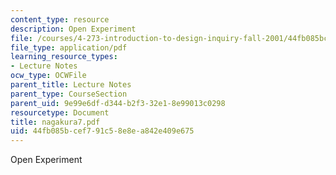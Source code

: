 ```yaml
---
content_type: resource
description: Open Experiment
file: /courses/4-273-introduction-to-design-inquiry-fall-2001/44fb085bcef791c58e8ea842e409e675_nagakura7.pdf
file_type: application/pdf
learning_resource_types:
- Lecture Notes
ocw_type: OCWFile
parent_title: Lecture Notes
parent_type: CourseSection
parent_uid: 9e99e6df-d344-b2f3-32e1-8e99013c0298
resourcetype: Document
title: nagakura7.pdf
uid: 44fb085b-cef7-91c5-8e8e-a842e409e675
---
```

Open Experiment

